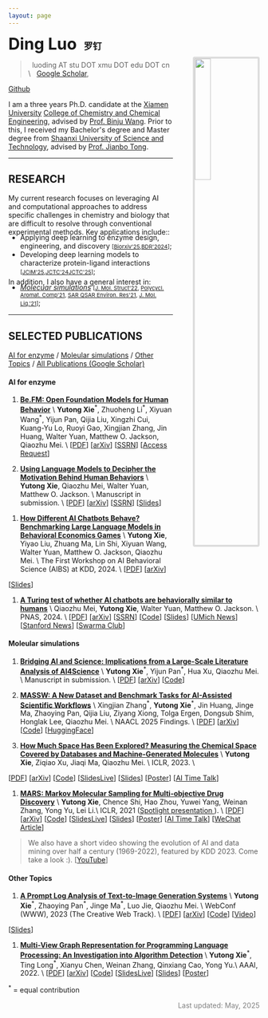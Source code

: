 ```yaml
---
layout: page
---
```


<img align="right" src="assets/img/thumb.png" style="margin-left:40px; margin-bottom:20px; margin-top:45px; border:4px solid #ddd;border-radius:4px; max-width:210px; width:25%; height:auto">

**<font size="6"> Ding Luo </font> &nbsp; <font size="4"> 罗钉 </font>**

> <i class="fas fa-at"></i> &nbsp; luoding AT stu DOT xmu DOT edu DOT cn \\
> <i class="fas fa-link"></i> &nbsp; 
[<i class="fas fa-graduation-cap"></i> Google Scholar](https://scholar.google.com/citations?user=BlQHxToAAAAJ),
<!-- [<i class="fas fa-graduation-cap"></i> Semantic Scholar](https://www.semanticscholar.org/author/Yutong-Xie/3956514), -->
<!-- [<i class="fab fa-linkedin-in"></i> LinkedIn](https://www.linkedin.com/in/yutxie),
[<i class="fab fa-twitter"></i> Twitter](https://twitter.com/yutxie), -->
[<i class="fab fa-github"></i> Github](https://github.com/ld139)

I am a three years Ph.D. candidate at the [Xiamen University](https://www.xmu.edu.cn/) [College of Chemistry and Chemical Engineering](https://chem.xmu.edu.cn/), advised by [Prof. Binju Wang](https://chem.xmu.edu.cn/info/1421/7656.htm). 
Prior to this, I received my Bachelor's degree and Master degree from [Shaanxi University of Science and Technology](https://www.sust.edu.cn/), advised by [Prof. Jianbo Tong](https://hg.sust.edu.cn/info/1236/5604.htm).
<!-- <span style="font-weight: bold; color: red;">I'm looking for tenure-track and postdoctoral positions that start Fall 2026! If my research aligns with your interest or you know of any relevant opportunities, I would be more than happy to get in touch :). Please find my</span> [**CV here**](https://drive.google.com/file/d/17HsrAQy3KGlnQOSLAHNBNzqU2rVOJ3hI/view?usp=sharing).  -->

---

## RESEARCH

My current research focuses on  leveraging ​​AI and computational approaches​​ to address specific challenges in chemistry and biology that are difficult to resolve through conventional experimental methods. 
Key applications include::
<ul style="margin-top: -20px;margin-bottom: -10px;">
<li>Applying ​​deep learning to enzyme design, engineering, and discovery​ <span style="font-size:11px;">[<a href="https://www.biorxiv.org/content/10.1101/2025.05.18.654694v1">Biorxiv'25</a>,<a href="https://doi.org/10.34133/bdr.0048">BDR'2024</a>]</span>; </li>
<li>Developing deep learning models to characterize protein-ligand interactions​ <span style="font-size:11px;">[<a href="https://doi.org/10.1021/acs.jcim.3c01961">JCIM'25</a>,<a href="https://doi.org/10.1021/acs.jctc.4c00653">JCTC'24</a><a href="https://doi.org/10.1021/acs.jctc.4c01636">JCTC'25</a>]</span>; </li>
<!-- <li>Aligning AI with human behaviors, objectives, and values. </li> -->
<!-- <li>Foundation models for human behaviors (<a href="https://arxiv.org/abs/2505.23058">Be.FM</a>) <span style="font-size:11px;">[<a href="">arXiv'25</a>]</span>. </li> -->
</ul>
<!-- </p> -->

In addition, I also have a general interest in: 
<ul style="margin-top: -20px;margin-bottom: 15px;">
<li><a href="#Molecuar simulations"><em>Molecuar simulations</em></a>
<span style="font-size:11px;">[<a href="https://doi.org/10.1016/j.molstruc.2021.131378/">J. Mol. Struct'22</a>, 
<a href="https://doi.org/10.1080/10406638.2021.1973519">Polycycl. Aromat. Comp'21</a>,
<a href="https://doi.org/10.1080/1062936x.2021.1999317">SAR QSAR Environ. Res'21</a>, 
<a href="https://doi.org/10.1016/j.molliq.2021.116235">J. Mol. Liq.'21</a>]</span>; </li>
</ul>

<!-- For undergraduate and master students who find my research interesting and would like to work with me, please feel free to reach out! -->


---

## SELECTED PUBLICATIONS

[AI for enzyme](#ai-for-enzyme) / [Moleular simulations](#Moleular-simulations) / [Other Topics](#other-topics) / [All Publications (Google Scholar)](https://scholar.google.com/citations?user=BlQHxToAAAAJ)

#### AI for enzyme

1. [**Be.FM: Open Foundation Models for Human Behavior**](https://arxiv.org/abs/2505.23058) \\
**Yutong Xie**<sup>\*</sup>, Zhuoheng Li<sup>\*</sup>, Xiyuan Wang<sup>\*</sup>, Yijun Pan, Qijia Liu, Xingzhi Cui, Kuang-Yu Lo, Ruoyi Gao, Xingjian Zhang, Jin Huang, Walter Yuan, Matthew O. Jackson, Qiaozhu Mei. \\
[[PDF](https://arxiv.org/pdf/2505.23058)\]
[[arXiv](https://arxiv.org/abs/2505.23058)\]
[[SSRN](https://papers.ssrn.com/sol3/papers.cfm?abstract_id=5274559)\]
[[Access Request](https://forms.gle/DAvxJYReqg7midQn9)\]

1. [**Using Language Models to Decipher the Motivation Behind Human Behaviors**](https://arxiv.org/abs/2503.15752) \\
**Yutong Xie**, Qiaozhu Mei, Walter Yuan, Matthew O. Jackson. \\
Manuscript in submission. \\
[[PDF](https://arxiv.org/pdf/2503.15752)\]
[[arXiv](https://arxiv.org/abs/2503.15752)\]
[[SSRN](https://papers.ssrn.com/sol3/papers.cfm?abstract_id=5185865)\]
[[Slides](https://drive.google.com/file/d/1si3lwqvA69tVEHREpxbgSjBjwQu-kxKa/view?usp=sharing)\]
<!-- [[Code]()\] -->

1. [**How Different AI Chatbots Behave? Benchmarking Large Language Models in Behavioral Economics Games**](https://arxiv.org/abs/2412.12362) \\
**Yutong Xie**, Yiyao Liu, Zhuang Ma, Lin Shi, Xiyuan Wang, Walter Yuan, Matthew O. Jackson, Qiaozhu Mei. \\
The First Workshop on AI Behavioral Science (AIBS) at KDD, 2024. \\
[[PDF](https://arxiv.org/pdf/2412.12362)\]
[[arXiv](https://arxiv.org/abs/2412.12362)\]
<!-- [[Code]()\] -->
[[Slides](https://drive.google.com/file/d/1-DahTc0Ps-X3jvgeEGev6BMBB7hrDZco/view?usp=sharing)\]

1. [**A Turing test of whether AI chatbots are behaviorally similar to humans**](https://www.pnas.org/doi/10.1073/pnas.2313925121) \\
Qiaozhu Mei, **Yutong Xie**, Walter Yuan, Matthew O. Jackson. \\
PNAS, 2024.  \\
[[PDF](https://www.pnas.org/doi/epdf/10.1073/pnas.2313925121)\]
[[arXiv](https://arxiv.org/abs/2312.00798)\]
[[SSRN](https://papers.ssrn.com/sol3/papers.cfm?abstract_id=4637354)\]
[[Code](https://github.com/yutxie/ChatGPT-Behavioral)\] 
[[Slides](https://drive.google.com/file/d/1eGOXTJ49IEMtNqoWNpN4M4Dtn_DzkxaH/view?usp=sharing)\]
[[UMich News](https://news.umich.edu/chatgpt-acts-more-altruistically-cooperatively-than-humans/)\] 
[[Stanford News](https://humsci.stanford.edu/feature/study-finds-chatgpts-latest-bot-behaves-humans-only-better)\] 
[[Swarma Club](https://pattern.swarma.org/study_group_issue/640)\]

#### Moleular simulations

1. [**Bridging AI and Science: Implications from a Large-Scale Literature Analysis of AI4Science**](https://arxiv.org/abs/2412.09628) \\
**Yutong Xie**<sup>\*</sup>, Yijun Pan<sup>\*</sup>, Hua Xu, Qiaozhu Mei. \\
Manuscript in submission. \\
[[PDF](https://arxiv.org/pdf/2412.09628)\]
[[arXiv](https://arxiv.org/abs/2412.09628)\]
[[Code](https://github.com/charles-pyj/Bridging-AI-and-Science)\]

1. [**MASSW: A New Dataset and Benchmark Tasks for AI-Assisted Scientific Workflows**](https://aclanthology.org/2025.findings-naacl.127/) \\
Xingjian Zhang<sup>\*</sup>, **Yutong Xie**<sup>\*</sup>, Jin Huang, Jinge Ma, Zhaoying Pan, Qijia Liu, Ziyang Xiong, Tolga Ergen, Dongsub Shim, Honglak Lee, Qiaozhu Mei. \\
NAACL 2025 Findings. \\
[[PDF](https://aclanthology.org/2025.findings-naacl.127.pdf)\]
[[arXiv](https://arxiv.org/abs/2406.06357)\]
[[Code](https://github.com/xingjian-zhang/massw)\]
[[HuggingFace](https://huggingface.co/datasets/jimmyzxj/massw)\]

1. [**How Much Space Has Been Explored? Measuring the Chemical Space Covered by Databases and Machine-Generated Molecules**](https://openreview.net/forum?id=Yo06F8kfMa1) \\
**Yutong Xie**, Ziqiao Xu, Jiaqi Ma, Qiaozhu Mei. \\
ICLR, 2023. \\
<!-- AI for Science Workshop at ICML, 2022. \\ -->
[[PDF](https://openreview.net/pdf?id=Yo06F8kfMa1)\]
[[arXiv](https://arxiv.org/abs/2112.12542)\]
[[Code](https://github.com/yutxie/exploration-measures)\] 
[[SlidesLive](https://iclr.cc/virtual/2023/poster/11769)\] 
[[Slides](https://drive.google.com/file/d/15Jfl64W7-E_lb5-ecT8n5Qehv4mxEn3A/view?usp=sharing)\] 
[[Poster](https://iclr.cc/media/PosterPDFs/ICLR%202023/11769.png?t=1682437570.514978)\]
[[AI Time Talk](https://www.bilibili.com/video/BV12X4y1f7P7/?share_source=copy_web&vd_source=cc7b830a98543ee4bb061e90ba3cc4fd&t=1533)\] 

1. [**MARS: Markov Molecular Sampling for Multi-objective Drug Discovery**](https://openreview.net/forum?id=kHSu4ebxFXY) \\
**Yutong Xie**, Chence Shi, Hao Zhou, Yuwei Yang, Weinan Zhang, Yong Yu, Lei Li.\\
ICLR, 2021 (<a href="https://iclr.cc/virtual/2021/spotlight/3417">Spotlight presentation <i class="fas fa-video"></i> </a>). \\
[[PDF](https://openreview.net/pdf?id=kHSu4ebxFXY)\]
[[arXiv](https://arxiv.org/abs/2103.10432)\]
[[Code](https://github.com/yutxie/MARS)\] 
[[SlidesLive](https://iclr.cc/virtual/2021/spotlight/3417)\] 
[[Slides](https://drive.google.com/file/d/1vbdP1CjAuYj4eB9GX2-3uqmfgSqISIxD/view?usp=sharing)\] 
[[Poster](https://drive.google.com/file/d/1iCLBQ0RacNZhg0bUIVYaKfPemmWK7Jqc/view?usp=sharing)\] 
[[AI Time Talk](https://www.bilibili.com/video/BV1Eo4y1172a)\] 
[[WeChat Article](https://mp.weixin.qq.com/s/RfxKVF9nuG0_DkorTeWxJQ)\]

> We also have a short video showing the evolution of AI and data mining over half a century (1969-2022), featured by KDD 2023. Come take a look :). [[YouTube](https://www.youtube.com/watch?v=J0nB0uRRCo4)\]

#### Other Topics

1. [**A Prompt Log Analysis of Text-to-Image Generation Systems**](https://dl.acm.org/doi/abs/10.1145/3543507.3587430) \\
**Yutong Xie**<sup>\*</sup>, Zhaoying Pan<sup>\*</sup>, Jinge Ma<sup>\*</sup>, Luo Jie, Qiaozhu Mei. \\
WebConf (WWW), 2023 (The Creative Web Track). \\
[[PDF](https://dl.acm.org/doi/pdf/10.1145/3543507.3587430)\]
[[arXiv](https://arxiv.org/abs/2303.04587)\]
[[Code](https://github.com/zhaoyingpan/prompt_log_analysis)\] 
[[Video](https://youtu.be/D-N1_lwhNnk)\]
<!-- [[SlidesLive]()\]  -->
[[Slides](https://drive.google.com/file/d/1L0D7I0vdcfCSAQ9oB476i9N6mN6rC3ad/view?usp=sharing)\] 
<!-- [[Poster]()\] -->

1. [**Multi-View Graph Representation for Programming Language Processing: An Investigation into Algorithm Detection**](https://ojs.aaai.org/index.php/AAAI/article/view/20522) \\
**Yutong Xie**<sup>\*</sup>, Ting Long<sup>\*</sup>, Xianyu Chen, Weinan Zhang, Qinxiang Cao, Yong Yu.\\
AAAI, 2022. \\
[[PDF](https://ojs.aaai.org/index.php/AAAI/article/view/20522/20281)\]
[[arXiv](https://arxiv.org/abs/2202.12481)\]
[[Code](https://github.com/githubg0/mvg)\] 
[[SlidesLive](https://aaai-2022.virtualchair.net/poster_aaai928)\] 
[[Slides](https://drive.google.com/file/d/1vOYiwoyWEQ1K1aAH-6muqYIcyUiRGGlt/view?usp=sharing)\] 
[[Poster](https://drive.google.com/file/d/1hmtwlBr709esYcXHez99t09GkF55_WA0/view?usp=sharing)\] 


<sup>\*</sup> = equal contribution

<p style="color: grey; font-style: normal; text-align: right" >
Last updated: May, 2025 <br>